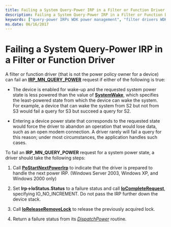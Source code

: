 ```yaml
---
title: Failing a System Query-Power IRP in a Filter or Function Driver
description: Failing a System Query-Power IRP in a Filter or Function Driver
keywords: ["query-power IRPs WDK power management", "filter drivers WDK power management", "function drivers WDK power management", "failing query-power IRPs"]
ms.date: 06/16/2017
---
```


# Failing a System Query-Power IRP in a Filter or Function Driver





A filter or function driver (that is not the power policy owner for a device) can fail an [**IRP\_MN\_QUERY\_POWER**](./irp-mn-query-power.md) request if either of the following is true:

-   The device is enabled for wake-up and the requested system power state is less powered than the value of [**SystemWake**](systemwake.md), which specifies the least-powered state from which the device can wake the system. For example, a device that can wake the system from S2 but not from S3 would fail a query for S3 but succeed a query for S2.

-   Entering a device power state that corresponds to the requested state would force the driver to abandon an operation that would lose data, such as an open modem connection. A driver rarely will fail a query for this reason; under most circumstances, the application handles such cases.

To fail an **IRP\_MN\_QUERY\_POWER** request for a system power state, a driver should take the following steps:

1.  Call [**PoStartNextPowerIrp**](/windows-hardware/drivers/ddi/ntifs/nf-ntifs-postartnextpowerirp) to indicate that the driver is prepared to handle the next power IRP. (Windows Server 2003, Windows XP, and Windows 2000 only)

2.  Set **Irp-&gt;IoStatus.Status** to a failure status and call [**IoCompleteRequest**](/windows-hardware/drivers/ddi/wdm/nf-wdm-iocompleterequest), specifying IO\_NO\_INCREMENT. Do not pass the IRP further down the device stack.

3.  Call [**IoReleaseRemoveLock**](/windows-hardware/drivers/ddi/wdm/nf-wdm-ioreleaseremovelock) to release the previously acquired lock.

4.  Return a failure status from its [*DispatchPower*](/windows-hardware/drivers/ddi/wdm/nc-wdm-driver_dispatch) routine.

 

